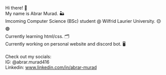 Hi there! 🚀 <br />
My name is Abrar Murad. 🏜️ <br />
Imcoming Computer Science (BSc) student @ Wilfrid Laurier University. 🟡🟣 <br />
Currently learning html/css. 🗂️ <br />
Currently working on personal website and discord bot. 🖥️ <br />
<br />
Check out my socials: <br />
IG: @abrar.murad416 <br />
Linkedin: www.linkedin.com/in/abrar-murad <br />

<!--
**abrarmurad416/abrarmurad416** is a ✨ _special_ ✨ repository because its `README.md` (this file) appears on your GitHub profile.

Here are some ideas to get you started:

- 🔭 I’m currently working on ...
- 🌱 I’m currently learning ...
- 👯 I’m looking to collaborate on ...
- 🤔 I’m looking for help with ...
- 💬 Ask me about ...
- 📫 How to reach me: ...
- 😄 Pronouns: ...
- ⚡ Fun fact: ...
-->

